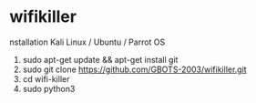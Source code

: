 # wifikiller

nstallation
Kali Linux / Ubuntu / Parrot OS
1) sudo apt-get update && apt-get install git
2) sudo git clone https://github.com/GBOTS-2003/wifikiller.git
3) cd wifi-killer
4) sudo python3 

